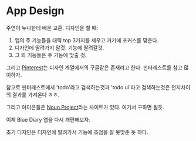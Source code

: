 # App Design

주연이 누나한테 배운 교훈. 디자인을 할 때:

1. 앱의 주 기능들을 대략 top 3가지를 세우고 거기에 포커스를 맞춘다.
2. 디자인에 딸려가지 말것. 기능에 딸려갈것.
3. 그 외 기능들은 주 기능에 맞출 것.

그리고 [Pinterest](https://www.pinterest.co.kr/)는 디자인 계열에서의 구글같은 존재라고 한다.
핀터레스트를 참고 많이하자.

참고로 핀터레스트에서 'todo'라고 검색하는것과 'todo ui'라고 검색하는것은 천지차이의 결과를 가져온다 ㅎㅎ.

그리고 아이콘들은 [Noun Project](https://thenounproject.com/)라는 사이트가 있다.
여기서 구하면 될듯.

이제 Blue Diary 앱을 다시 개편해보자.

초기 디자인은 디자인에 딸려가서 기능에 초점을 잘 못맞춘 듯 하다.
